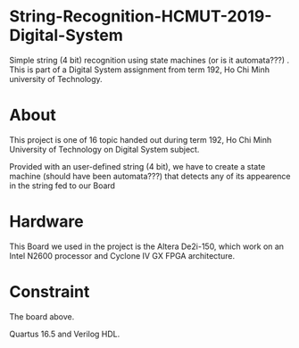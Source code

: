# String-Recognition-HCMUT-2019-Digital-System
Simple string (4 bit) recognition using state machines (or is it automata???) . This is part of a Digital System assignment  from term 192, Ho Chi Minh university of Technology.

# About
This project is one of 16 topic handed out during term 192, Ho Chi Minh University of Technology on Digital System subject.

Provided with an user-defined string (4 bit), we have to create a state machine (should have been automata???) that detects any of its appearence in the string fed to our Board

# Hardware

This Board we used in the project is the Altera De2i-150, which work on an Intel N2600 processor and Cyclone IV GX FPGA architecture.

# Constraint

The board above.

Quartus 16.5 and Verilog HDL.

